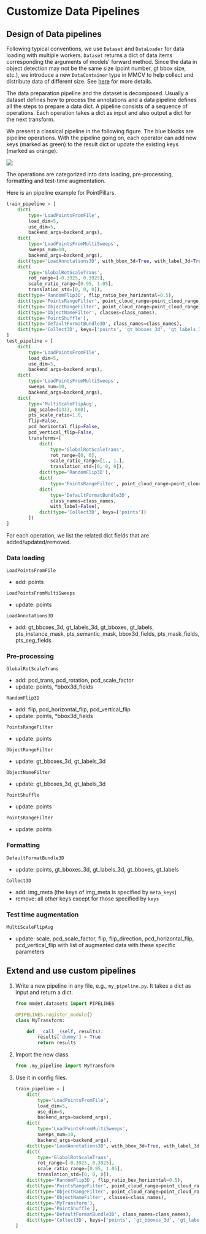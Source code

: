 # Customize Data Pipelines

## Design of Data pipelines

Following typical conventions, we use `Dataset` and `DataLoader` for data loading
with multiple workers. `Dataset` returns a dict of data items corresponding
the arguments of models' forward method.
Since the data in object detection may not be the same size (point number, gt bbox size, etc.),
we introduce a new `DataContainer` type in MMCV to help collect and distribute
data of different size.
See [here](https://github.com/open-mmlab/mmcv/blob/master/mmcv/parallel/data_container.py) for more details.

The data preparation pipeline and the dataset is decomposed. Usually a dataset
defines how to process the annotations and a data pipeline defines all the steps to prepare a data dict.
A pipeline consists of a sequence of operations. Each operation takes a dict as input and also output a dict for the next transform.

We present a classical pipeline in the following figure. The blue blocks are pipeline operations. With the pipeline going on, each operator can add new keys (marked as green) to the result dict or update the existing keys (marked as orange).

![](../../../resources/data_pipeline.png)

The operations are categorized into data loading, pre-processing, formatting and test-time augmentation.

Here is an pipeline example for PointPillars.

```python
train_pipeline = [
    dict(
        type='LoadPointsFromFile',
        load_dim=5,
        use_dim=5,
        backend_args=backend_args),
    dict(
        type='LoadPointsFromMultiSweeps',
        sweeps_num=10,
        backend_args=backend_args),
    dict(type='LoadAnnotations3D', with_bbox_3d=True, with_label_3d=True),
    dict(
        type='GlobalRotScaleTrans',
        rot_range=[-0.3925, 0.3925],
        scale_ratio_range=[0.95, 1.05],
        translation_std=[0, 0, 0]),
    dict(type='RandomFlip3D', flip_ratio_bev_horizontal=0.5),
    dict(type='PointsRangeFilter', point_cloud_range=point_cloud_range),
    dict(type='ObjectRangeFilter', point_cloud_range=point_cloud_range),
    dict(type='ObjectNameFilter', classes=class_names),
    dict(type='PointShuffle'),
    dict(type='DefaultFormatBundle3D', class_names=class_names),
    dict(type='Collect3D', keys=['points', 'gt_bboxes_3d', 'gt_labels_3d'])
]
test_pipeline = [
    dict(
        type='LoadPointsFromFile',
        load_dim=5,
        use_dim=5,
        backend_args=backend_args),
    dict(
        type='LoadPointsFromMultiSweeps',
        sweeps_num=10,
        backend_args=backend_args),
    dict(
        type='MultiScaleFlipAug',
        img_scale=(1333, 800),
        pts_scale_ratio=1.0,
        flip=False,
        pcd_horizontal_flip=False,
        pcd_vertical_flip=False,
        transforms=[
            dict(
                type='GlobalRotScaleTrans',
                rot_range=[0, 0],
                scale_ratio_range=[1., 1.],
                translation_std=[0, 0, 0]),
            dict(type='RandomFlip3D'),
            dict(
                type='PointsRangeFilter', point_cloud_range=point_cloud_range),
            dict(
                type='DefaultFormatBundle3D',
                class_names=class_names,
                with_label=False),
            dict(type='Collect3D', keys=['points'])
        ])
]
```

For each operation, we list the related dict fields that are added/updated/removed.

### Data loading

`LoadPointsFromFile`

- add: points

`LoadPointsFromMultiSweeps`

- update: points

`LoadAnnotations3D`

- add: gt_bboxes_3d, gt_labels_3d, gt_bboxes, gt_labels, pts_instance_mask, pts_semantic_mask, bbox3d_fields, pts_mask_fields, pts_seg_fields

### Pre-processing

`GlobalRotScaleTrans`

- add: pcd_trans, pcd_rotation, pcd_scale_factor
- update: points, \*bbox3d_fields

`RandomFlip3D`

- add: flip, pcd_horizontal_flip, pcd_vertical_flip
- update: points, \*bbox3d_fields

`PointsRangeFilter`

- update: points

`ObjectRangeFilter`

- update: gt_bboxes_3d, gt_labels_3d

`ObjectNameFilter`

- update: gt_bboxes_3d, gt_labels_3d

`PointShuffle`

- update: points

`PointsRangeFilter`

- update: points

### Formatting

`DefaultFormatBundle3D`

- update: points, gt_bboxes_3d, gt_labels_3d, gt_bboxes, gt_labels

`Collect3D`

- add: img_meta (the keys of img_meta is specified by `meta_keys`)
- remove: all other keys except for those specified by `keys`

### Test time augmentation

`MultiScaleFlipAug`

- update: scale, pcd_scale_factor, flip, flip_direction, pcd_horizontal_flip, pcd_vertical_flip with list of augmented data with these specific parameters

## Extend and use custom pipelines

1. Write a new pipeline in any file, e.g., `my_pipeline.py`. It takes a dict as input and return a dict.

   ```python
   from mmdet.datasets import PIPELINES

   @PIPELINES.register_module()
   class MyTransform:

       def __call__(self, results):
           results['dummy'] = True
           return results
   ```

2. Import the new class.

   ```python
   from .my_pipeline import MyTransform
   ```

3. Use it in config files.

   ```python
   train_pipeline = [
       dict(
           type='LoadPointsFromFile',
           load_dim=5,
           use_dim=5,
           backend_args=backend_args),
       dict(
           type='LoadPointsFromMultiSweeps',
           sweeps_num=10,
           backend_args=backend_args),
       dict(type='LoadAnnotations3D', with_bbox_3d=True, with_label_3d=True),
       dict(
           type='GlobalRotScaleTrans',
           rot_range=[-0.3925, 0.3925],
           scale_ratio_range=[0.95, 1.05],
           translation_std=[0, 0, 0]),
       dict(type='RandomFlip3D', flip_ratio_bev_horizontal=0.5),
       dict(type='PointsRangeFilter', point_cloud_range=point_cloud_range),
       dict(type='ObjectRangeFilter', point_cloud_range=point_cloud_range),
       dict(type='ObjectNameFilter', classes=class_names),
       dict(type='MyTransform'),
       dict(type='PointShuffle'),
       dict(type='DefaultFormatBundle3D', class_names=class_names),
       dict(type='Collect3D', keys=['points', 'gt_bboxes_3d', 'gt_labels_3d'])
   ]
   ```
